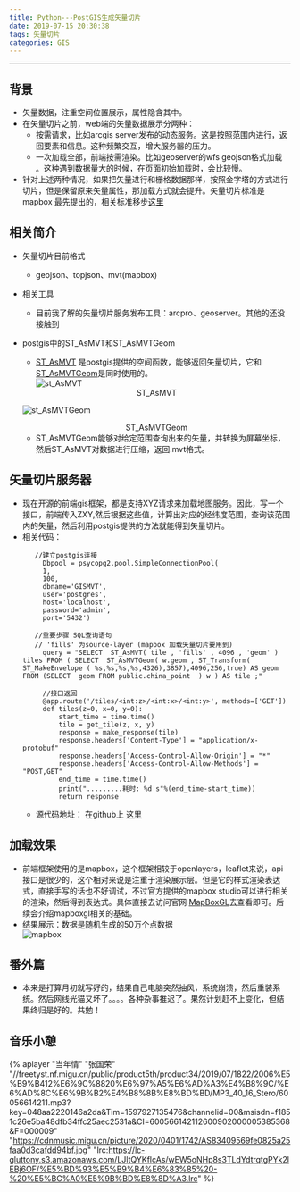 ```yaml
---
title: Python---PostGIS生成矢量切片
date: 2019-07-15 20:30:38
tags: 矢量切片
categories: GIS
---
```


---

## 背景
 - 矢量数据，注重空间位置展示，属性隐含其中。
 - 在矢量切片之前，web端的矢量数据展示分两种：
    - 按需请求，比如arcgis server发布的动态服务。这是按照范围内进行，返回要素和信息。这种频繁交互，增大服务器的压力。
    - 一次加载全部，前端按需渲染。比如geoserver的wfs geojson格式加载 。这种遇到数据量大的时候，在页面初始加载时，会比较慢。
 - 针对上述两种情况，如果把矢量进行和栅格数据那样，按照金字塔的方式进行切片，但是保留原来矢量属性，那加载方式就会提升。矢量切片标准是mapbox 最先提出的，相关标准移步<a href="https://github.com/jingsam/vector-tile-spec/blob/master/2.1/README_zh.md" target="_blank">这里</a> 
 <!--more-->

## 相关简介
 - 矢量切片目前格式
   - geojson、topjson、mvt(mapbox)
 - 相关工具
   - 目前我了解的矢量切片服务发布工具：arcpro、geoserver。其他的还没接触到
 - postgis中的ST_AsMVT和ST_AsMVTGeom   

   - <a href="http://postgis.net/docs/ST_AsMVT.html" target="_blank">ST_AsMVT</a> 是postgis提供的空间函数，能够返回矢量切片，它和<a href="http://postgis.net/docs/ST_AsMVTGeom.html" target="_blank">ST_AsMVTGeom</a>是同时使用的。   
   ![st_AsMVT](02.png)
   <center>ST_AsMVT</center>   
   
   ![st_AsMVTGeom](01.png)
   <center>ST_AsMVTGeom</center>   
    
   - ST_AsMVTGeom能够对给定范围查询出来的矢量，并转换为屏幕坐标，然后ST_AsMVT对数据进行压缩，返回.mvt格式。

## 矢量切片服务器
 - 现在开源的前端gis框架，都是支持XYZ请求来加载地图服务。因此，写一个接口，前端传入ZXY,然后根据这些值，计算出对应的经纬度范围，查询该范围内的矢量，然后利用postgis提供的方法就能得到矢量切片。
 - 相关代码：
   ```
      //建立postgis连接
        Dbpool = psycopg2.pool.SimpleConnectionPool(
        1,
        100,
        dbname='GISMVT',
        user='postgres',
        host='localhost',
        password='admin',
        port='5432')

      //重要步骤 SQL查询语句  
      // 'fills' 为source-layer (mapbox 加载矢量切片要用到)
        query = "SELECT  ST_AsMVT( tile , 'fills' , 4096 , 'geom' ) tiles FROM ( SELECT  ST_AsMVTGeom( w.geom , ST_Transform( ST_MakeEnvelope ( %s,%s,%s,%s,4326),3857),4096,256,true) AS geom FROM (SELECT  geom FROM public.china_point  ) w ) AS tile ;"

        //接口返回
        @app.route('/tiles/<int:z>/<int:x>/<int:y>', methods=['GET'])
        def tiles(z=0, x=0, y=0):
            start_time = time.time()
            tile = get_tile(z, x, y)
            response = make_response(tile)
            response.headers['Content-Type'] = "application/x-protobuf"
            response.headers['Access-Control-Allow-Origin'] = "*"
            response.headers['Access-Control-Allow-Methods'] = "POST,GET"
            end_time = time.time()
            print(".........耗时: %d s"%(end_time-start_time))
            return response
   ```
   - 源代码地址： 在github上 <a href='https://github.com/JerckyLY/postgis-stMvt' target='_blank'>这里</a>

## 加载效果
 - 前端框架使用的是mapbox，这个框架相较于openlayers，leaflet来说，api接口是很少的，这个相对来说是注重于渲染展示层。但是它的样式渲染表达式，直接手写的话也不好调试，不过官方提供的mapbox studio可以进行相关的渲染，然后得到表达式。具体直接去访问官网 <a href="。https://docs.mapbox.com/mapbox-gl-js/api/" target="_blank">MapBoxGL</a>去查看即可。后续会介绍mapboxgl相关的基础。
 - 结果展示：数据是随机生成的50万个点数据   
 ![mapbox](result.gif)
## 番外篇
 - 本来是打算月初就写好的，结果自己电脑突然抽风，系统崩溃，然后重装系统。然后网线光猫又坏了。。。。各种杂事推迟了。果然计划赶不上变化，但结果终归是好的。共勉！
## 音乐小憩
{% aplayer "当年情" "张国荣" "//freetyst.nf.migu.cn/public/product5th/product34/2019/07/1822/2006%E5%B9%B412%E6%9C%8820%E6%97%A5%E6%AD%A3%E4%B8%9C/%E6%AD%8C%E6%9B%B2%E4%B8%8B%E8%BD%BD/MP3_40_16_Stero/60056614211.mp3?key=048aa2220146a2da&Tim=1597927135476&channelid=00&msisdn=f1851c26e5ba48dfb34ffc25aec2531a&CI=600566142112600902000005385368&F=000009" "https://cdnmusic.migu.cn/picture/2020/0401/1742/AS83409569fe0825a25faa0d3cafdd94bf.jpg" "lrc:https://lc-gluttony.s3.amazonaws.com/LJltQYKflcAs/wEW5oNHp8s3TLdYdtrqtgPYk2lEBj6OF/%E5%BD%93%E5%B9%B4%E6%83%85%20-%20%E5%BC%A0%E5%9B%BD%E8%8D%A3.lrc" %}
